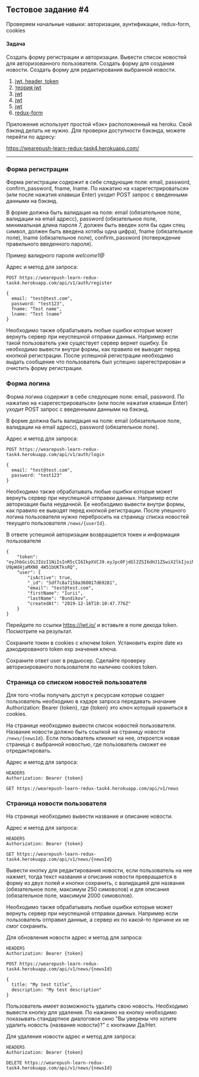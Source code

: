 ## Тестовое задание #4

Проверяем начальные навыки: авторизации, аунтификации, redux-form, cookies

#### Задача

Создать форму регистрации и авторизации. Вывести список новостей для авторизованного пользователя. Создать форму для создания новости. Создать форму для редактирования выбранной новости.

1. [jwt, header, token ](https://jwt.io/introduction/)
1. [теория jwt](https://www.youtube.com/watch?v=vQldMjSJ6-w)
2. [jwt](https://gist.github.com/zmts/802dc9c3510d79fd40f9dc38a12bccfc)
3. [jwt](https://proglib.io/p/json-tokens)
4. [jwt](https://codex.so/jwt)
5. [redux-form](https://redux-form.com/)

Приложение использует простой «бэк» расположенный на heroku. Свой бэкэнд делать не нужно.
Для проверки доступности бэкэнда, можете перейти по адресу:

https://wearepush-learn-redux-task4.herokuapp.com/


***

### Форма регистрации

Форма регистрации содержит в себе следующие поля: email, password, confirm_password, fname, lname.
По нажатию на «зарегестрироваться» (или после нажатия клавиши Enter) уходит POST запрос с введенными данными на бэкэнд.

В форме должна быть валидация на поля: email (обязательное поле, валидации на email адресс), password (обязательное поле, минимальная длина пароля 7, должен быть введен хотя бы один спец символ, должен быть введена хотябы одна цифра), fname (обязательное поле), lname (обязательное поле), confirm_password (потверждение правильного введенного пароля).

Пример валидного пароля *welcome1@*

Адрес и метод для запроса:

```
POST https://wearepush-learn-redux-task4.herokuapp.com/api/v1/auth/register

{
  email: "test@test.com",
  password: "test123",
  fname: "Test name",
  lname: "Test lname"
}
```

Необходимо также обрабатывать любые ошибки которые может вернуть сервер при неуспешной отправки данных. Например если такой пользователь уже существует сервер вернет ошибку. Ее необходимо вывести внутри формы, как правило ее выводят перед кнопкой регистрации. После успешной регистрации необходимо выдать сообщение что пользователь был успешно зарегестрирован и очистить форму регистрации.


### Форма логина

Форма логина содержит в себе следующие поля: email, password.
По нажатию на «зарегестрироваться» (или после нажатия клавиши Enter) уходит POST запрос с введенными данными на бэкэнд.

В форме должна быть валидация на поля: email (обязательное поле, валидации на email адресс), password (обязательное поле).

Адрес и метод для запроса:

```
POST https://wearepush-learn-redux-task4.herokuapp.com/api/v1/auth/login

{
  email: "test@test.com",
  password: "test123"
}
```

Необходимо также обрабатывать любые ошибки которые может вернуть сервер при неуспешной отправки данных. Например если авторизация была неудачной. Ее необходимо вывести внутри формы, как правило ее выводят перед кнопкой регистрации. После упешного логина пользователя нужно перебросить на страницу списка новостей текущего пользователя `/news/{userId}`.

В ответе успешной авторизации возвращается токен и
 информация пользователя

```
{
    "token": "eyJhbGciOiJIUzI1NiIsInR5cCI6IkpXVCJ9.eyJpc0FjdGl2ZSI6dHJ1ZSwiX2lkIjoiNWRmN2M4YTcxNThhMzYwMDE3ZDY5MjgxIiwiZW1haWwiOiJ0ZXN0QHRlc3QuY29tIiwiZmlyc3ROYW1lIjoiSXVyaWkiLCJsYXN0TmFtZSI6IkJ1bmRpa292IiwiY3JlYXRlZEF0IjoiMjAxOS0xMi0xNlQxODoxMDo0Ny43NzZaIiwiaWF0IjoxNTc3MjAzODk3LCJleHAiOjE1NzcyMDUzMzd9.GpW2uNosuelmMhobf-U9pWd4jaMXN0_4W51bUKTksRQ",
    "user": {
        "isActive": true,
        "_id": "5df7c8a7158a360017d69281",
        "email": "test@test.com",
        "firstName": "Iurii",
        "lastName": "Bundikov",
        "createdAt": "2019-12-16T18:10:47.776Z"
    }
}
```

Перейдите по ссылки https://jwt.io/ и вставьте в поле декода token. Посмотрите на результат.

Сохраните токен в cookies с ключем *token*. Установить expire date из дэкодированого token exp значения ключа.

Сохраните ответ user в редьюсер. Сделайте проверку авторизированого пользователя по наличию cookies token.


### Страница со списком новостей пользователя

Для того чтобы получать доступ к ресурсам которые создает пользователь необходимо в хэдэре запроса передавать значание Authorization: Bearer {token}, где {token} это ключ который храниться в cookies.

На странице необходимо вывести список новостей пользователя. Название новости должно быть ссылкой на страницу новости `/news/{newsId}`. Если пользователь кликнит на нее, откроется новая страница с выбранной новостью, где пользователь сможет ее отредактировать.

Адрес и метод для запроса:

```
HEADERS
Authorization: Bearer {token}

GET https://wearepush-learn-redux-task4.herokuapp.com/api/v1/news
```

### Страница новости пользователя

На странице необходимо вывести название и описание новости.

Адрес и метод для запроса:

```
HEADERS
Authorization: Bearer {token}

GET https://wearepush-learn-redux-task4.herokuapp.com/api/v1/news/{newsId}
```

Вывести кнопку для редактирования новости, если пользователь на нее нажмет, тогда текст названия и описания новости превращается в форму из двух полей и кнопки сохранить, с валидацией для названия (обязательное поле, максимум 250 симоволов) и для описания (обязательное поле, максимум 2000 симоволов).

Необходимо также обрабатывать любые ошибки которые может вернуть сервер при неуспешной отправки данных. Например если пользователь отправил данные, а сервер их по какой-то причине их не смог сохранить.

Для обновления новости адрес и метод для запроса:

```
HEADERS
Authorization: Bearer {token}

POST https://wearepush-learn-redux-task4.herokuapp.com/api/v1/news/{newsId}

{
  title: "My test title",
  description: "My test description"
}
```

Пользователь имеет возможность удалить свою новость. Необходимо вывести кнопку для удаления. По нажанию на кнопку необходимо показывать стандартное диалоговое окно "Вы уверены что хотите удалить новость {название новости}?" с кнопками Да/Нет.

Для удаления новости адрес и метод для запроса:
```
HEADERS
Authorization: Bearer {token}

DELETE https://wearepush-learn-redux-task4.herokuapp.com/api/v1/news/{newsId}
```
